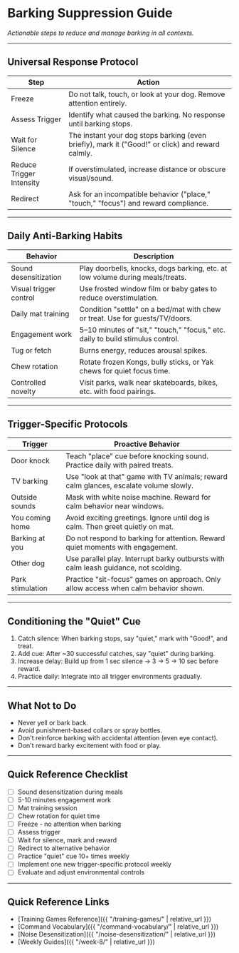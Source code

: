 # Barking Suppression Guide
*Actionable steps to reduce and manage barking in all contexts.*

---

## Universal Response Protocol

<!-- Table: Universal Response Protocol -->

| Step | Action |
|------|--------|
| Freeze | Do not talk, touch, or look at your dog. Remove attention entirely. |
| Assess Trigger | Identify what caused the barking. No response until barking stops. |
| Wait for Silence | The instant your dog stops barking (even briefly), mark it ("Good!" or click) and reward calmly. |
| Reduce Trigger Intensity | If overstimulated, increase distance or obscure visual/sound. |
| Redirect | Ask for an incompatible behavior ("place," "touch," "focus") and reward compliance. |

---

## Daily Anti-Barking Habits

<!-- Table: Daily Anti-Barking Habits -->

| Behavior | Description |
|----------|-------------|
| Sound desensitization | Play doorbells, knocks, dogs barking, etc. at low volume during meals/treats. |
| Visual trigger control | Use frosted window film or baby gates to reduce overstimulation. |
| Daily mat training | Condition "settle" on a bed/mat with chew or treat. Use for guests/TV/doors. |
| Engagement work | 5–10 minutes of "sit," "touch," "focus," etc. daily to build stimulus control. |
| Tug or fetch | Burns energy, reduces arousal spikes. |
| Chew rotation | Rotate frozen Kongs, bully sticks, or Yak chews for quiet focus time. |
| Controlled novelty | Visit parks, walk near skateboards, bikes, etc. with food pairings. |

---

## Trigger-Specific Protocols

<!-- Table: Trigger-Specific Protocols -->

| Trigger | Proactive Behavior |
|---------|-------------------|
| Door knock | Teach "place" cue before knocking sound. Practice daily with paired treats. |
| TV barking | Use "look at that" game with TV animals; reward calm glances, escalate volume slowly. |
| Outside sounds | Mask with white noise machine. Reward for calm behavior near windows. |
| You coming home | Avoid exciting greetings. Ignore until dog is calm. Then greet quietly on mat. |
| Barking at you | Do not respond to barking for attention. Reward quiet moments with engagement. |
| Other dog | Use parallel play. Interrupt barky outbursts with calm leash guidance, not scolding. |
| Park stimulation | Practice "sit-focus" games on approach. Only allow access when calm behavior shown. |

---

## Conditioning the "Quiet" Cue
1. Catch silence: When barking stops, say "quiet," mark with "Good!", and treat.
2. Add cue: After ~30 successful catches, say "quiet" during barking.
3. Increase delay: Build up from 1 sec silence → 3 → 5 → 10 sec before reward.
4. Practice daily: Integrate into all trigger environments gradually.

---

## What Not to Do
- Never yell or bark back.
- Avoid punishment-based collars or spray bottles.
- Don't reinforce barking with accidental attention (even eye contact).
- Don't reward barky excitement with food or play.

---

## Quick Reference Checklist
- [ ] Sound desensitization during meals
- [ ] 5-10 minutes engagement work
- [ ] Mat training session
- [ ] Chew rotation for quiet time
- [ ] Freeze - no attention when barking
- [ ] Assess trigger
- [ ] Wait for silence, mark and reward
- [ ] Redirect to alternative behavior
- [ ] Practice "quiet" cue 10+ times weekly
- [ ] Implement one new trigger-specific protocol weekly
- [ ] Evaluate and adjust environmental controls

---

## Quick Reference Links
- [Training Games Reference]({{ "/training-games/" | relative_url }})
- [Command Vocabulary]({{ "/command-vocabulary/" | relative_url }})
- [Noise Desensitization]({{ "/noise-desensitization/" | relative_url }})
- [Weekly Guides]({{ "/week-8/" | relative_url }}) 